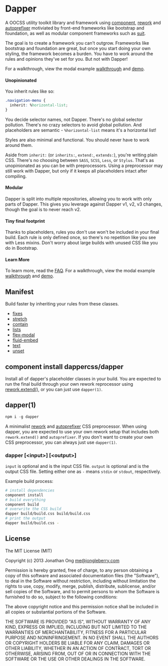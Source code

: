 # Dapper

A OOCSS utility toolkit library and framework using [component](https://github.com/component/component), [rework](https://github.com/visionmedia/rework) and [autoprefixer](https://github.com/ai/autoprefixer) motiviated by front-end frameworks like bootstrap and foundation,
as well as modular component frameworks such as [suit](https://github.com/suitcss/suit).

The goal is to create a framework you can't outgrow.
Frameworks like bootstrap and foundation are great,
but once you start doing your own styling,
the framework becomes a burden.
You have to work around the rules and opinions they've set for you.
But not with Dapper!

For a walkthrough, view the modal example [walkthrough](http://github.com/dappercss/example-modal) and [demo](http://dappercss.github.io/example-modal).

#### Unopinionated

You inherit rules like so:

```css
.navigation-menu {
  inherit: %horizontal-list;
}
```

You decide selector names, not Dapper.
There's no global selector pollution.
There's no crazy selectors to avoid global pollution.
And placeholders are semantic - `%horizontal-list` means it's a horizontal list!

Styles are also minimal and functional.
You should never have to work around them.

Aside from `inherit:` (or `inherits:`, `extend:`, `extends:`),
you're writing plain CSS.
There's no choosing between `SASS`, `SCSS`, `Less`, or `Stylus`.
That's as unopinionated as you can be with preprocessors.
Using a preprocessor may still work with Dapper,
but only if it keeps all placeholders intact after compiling.

#### Modular

Dapper is split into multiple repositories,
allowing you to work with only parts of Dapper.
This gives you leverage against Dapper v1, v2, v3 changes,
though the goal is to never reach v2.

#### Tiny final footprint

Thanks to placeholders, rules you don't use won't be included in your final build.
Each rule is only defined once,
so there's no repetition like you see with Less mixins.
Don't worry about large builds with unused CSS like you do in Bootstrap.

#### Learn More

To learn more, read the [FAQ](FAQ.md).
For a walkthrough, view the modal example [walkthrough](http://github.com/dappercss/example-modal) and [demo](http://dappercss.github.io/example-modal).

## Manifest

Build faster by inheriting your rules from these classes.

  - [fixes](https://github.com/dappercss/fixes)
  - [stretch](https://github.com/dappercss/stretch)
  - [contain](https://github.com/dappercss/contain)
  - [lists](https://github.com/dappercss/lists)
  - [flex-modal](https://github.com/dappercss/flex-modal)
  - [fluid-embed](https://github.com/dappercss/fluid-embed)
  - [text](https://github.com/dappercss/text)
  - [unset](https://github.com/dappercss/unset)

## component install dappercss/dapper

Install all of dapper's placeholder classes in your build.
You are expected to run the final build through your own rework reprocessor using [rework.extend()](https://github.com/reworkcss/rework-inherit),
or you can just use `dapper(1)`.

## dapper(1)

```js
npm i -g dapper
```

A minimalist [rework](https://github.com/visionmedia/rework) and [autoprefixer](https://github.com/ai/autoprefixer) CSS preprocessor.
When using dapper, you are expected to use your own rework setup that includes both `rework.extend()` and `autoprefixer`.
If you don't want to create your own CSS preprocessor,
you can always just use `dapper(1)`.

### dapper \[\<input\>\] \[\<output\>\]

`input` is optional and is the input CSS file.
`output` is optional and is the output CSS file.
Setting either one as `-` means `stdin` or `stdout`, respectively.

Example build process:

```bash
# install dependencies
component install
# build everything
component build
# overwrite the CSS build
dapper build/build.css build/build.css
# print the output
dapper build/build.css -
```

## License

The MIT License (MIT)

Copyright (c) 2013 Jonathan Ong me@jongleberry.com

Permission is hereby granted, free of charge, to any person obtaining a copy
of this software and associated documentation files (the "Software"), to deal
in the Software without restriction, including without limitation the rights
to use, copy, modify, merge, publish, distribute, sublicense, and/or sell
copies of the Software, and to permit persons to whom the Software is
furnished to do so, subject to the following conditions:

The above copyright notice and this permission notice shall be included in
all copies or substantial portions of the Software.

THE SOFTWARE IS PROVIDED "AS IS", WITHOUT WARRANTY OF ANY KIND, EXPRESS OR
IMPLIED, INCLUDING BUT NOT LIMITED TO THE WARRANTIES OF MERCHANTABILITY,
FITNESS FOR A PARTICULAR PURPOSE AND NONINFRINGEMENT. IN NO EVENT SHALL THE
AUTHORS OR COPYRIGHT HOLDERS BE LIABLE FOR ANY CLAIM, DAMAGES OR OTHER
LIABILITY, WHETHER IN AN ACTION OF CONTRACT, TORT OR OTHERWISE, ARISING FROM,
OUT OF OR IN CONNECTION WITH THE SOFTWARE OR THE USE OR OTHER DEALINGS IN
THE SOFTWARE.
